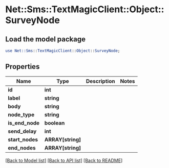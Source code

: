 # Net::Sms::TextMagicClient::Object::SurveyNode

## Load the model package
```perl
use Net::Sms::TextMagicClient::Object::SurveyNode;
```

## Properties
Name | Type | Description | Notes
------------ | ------------- | ------------- | -------------
**id** | **int** |  | 
**label** | **string** |  | 
**body** | **string** |  | 
**node_type** | **string** |  | 
**is_end_node** | **boolean** |  | 
**send_delay** | **int** |  | 
**start_nodes** | **ARRAY[string]** |  | 
**end_nodes** | **ARRAY[string]** |  | 

[[Back to Model list]](../README.md#documentation-for-models) [[Back to API list]](../README.md#documentation-for-api-endpoints) [[Back to README]](../README.md)


